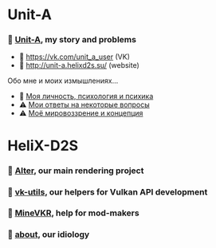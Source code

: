 # Unit-A 

### 🥀 [Unit-A](https://github.com/helixd2s/unit-a), my story and problems

  - 🥀 https://vk.com/unit_a_user (VK)
  - 🥀 http://unit-a.helixd2s.su/ (website)

  Обо мне и моих измышлениях…

  - 👑 [Моя личность, психология и психика](https://github.com/helixd2s/unit-a/blob/main/docs/unit-a/personal.md)
  - ⚠️ [Мои ответы на некоторые вопросы](https://github.com/helixd2s/unit-a/blob/main/docs/unit-a/interview.md)
  - ⚠️ [Моё мировоззрение и концепция](https://github.com/helixd2s/unit-a/blob/main/docs/unit-a/core.md)

# HeliX-D2S

### 👑 [Alter](https://github.com/helixd2s/Alter), our main rendering project
### 📀 [vk-utils](https://github.com/helixd2s/vk-utils), our helpers for Vulkan API development 
### 📀 [MineVKR](https://github.com/helixd2s/MineVKR), help for mod-makers
### 🥀 [about](https://github.com/helixd2s/about), our idiology

